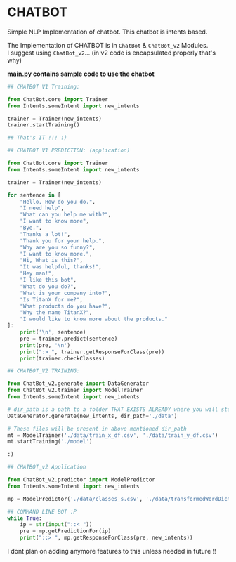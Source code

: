# CHATBOT
Simple NLP Implementation of chatbot. This chatbot is intents based.

The Implementation of CHATBOT is in `ChatBot` & `ChatBot_v2` Modules.  
I suggest using `ChatBot_v2`... (in v2 code is encapsulated properly that's why)


**main.py contains sample code to use the chatbot**
```python
## CHATBOT V1 Training:

from ChatBot.core import Trainer
from Intents.someIntent import new_intents

trainer = Trainer(new_intents)
trainer.startTraining()

## That's IT !!! :)
```

```python
## CHATBOT V1 PREDICTION: (application)

from ChatBot.core import Trainer
from Intents.someIntent import new_intents

trainer = Trainer(new_intents)

for sentence in [
    "Hello, How do you do.",
    "I need help",
    "What can you help me with?",
    "I want to know more",
    "Bye.",
    "Thanks a lot!",
    "Thank you for your help.",
    "Why are you so funny?",
    "I want to know more.",
    "Hi, What is this?",
    "It was helpful, thanks!",
    "Hey man!",
    "I like this bot",
    "What do you do?",
    "What is your company into?",
    "Is TitanX for me?",
    "What products do you have?",
    "Why the name TitanX?",
    "I would like to know more about the products."
]:
    print('\n', sentence)
    pre = trainer.predict(sentence)
    print(pre, '\n')
    print(":> ", trainer.getResponseForClass(pre))
    print(trainer.checkClasses)
```

```python
## CHATBOT_V2 TRAINING:

from ChatBot_v2.generate import DataGenerator
from ChatBot_v2.trainer import ModelTrainer
from Intents.someIntent import new_intents

# dir_path is a path to a folder THAT EXISTS ALREADY where you will store data for your chatbot
DataGenerator.generate(new_intents, dir_path='./data')

# These files will be present in above mentioned dir_path
mt = ModelTrainer('./data/train_x_df.csv', './data/train_y_df.csv')
mt.startTraining('./model')

:)
```

```python
## CHATBOT_v2 Application

from ChatBot_v2.predictor import ModelPredictor
from Intents.someIntent import new_intents

mp = ModelPredictor('./data/classes_s.csv', './data/transformedWordDict_s.csv', model_path='./model')

## COMMAND LINE BOT :P
while True:
    ip = str(input("::< "))
    pre = mp.getPredictionFor(ip)
    print("::> ", mp.getResponseForClass(pre, new_intents))
```

I dont plan on adding anymore features to this unless needed in future !!
